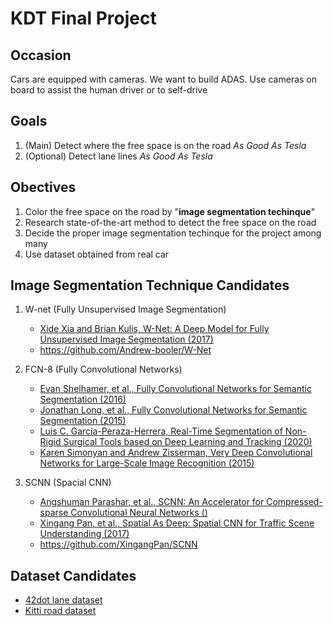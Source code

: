 # KDT Final Project

## Occasion

Cars are equipped with cameras. We want to build ADAS.
Use cameras on board to assist the human driver or to self-drive

## Goals

1. (Main) Detect where the free space is on the road _As Good As Tesla_
1. (Optional) Detect lane lines _As Good As Tesla_

## Obectives

1. Color the free space on the road by "**image segmentation techinque**"
1. Research state-of-the-art method to detect the free space on the road
1. Decide the proper image segmentation techinque for the project among many
1. Use dataset obtained from real car

## Image Segmentation Technique Candidates

1. W-net (Fully Unsupervised Image Segmentation)

   - [Xide Xia and Brian Kulis, W-Net: A Deep Model for Fully Unsupervised Image Segmentation (2017)](https://arxiv.org/abs/1711.08506)
   - <https://github.com/Andrew-booler/W-Net>

1. FCN-8 (Fully Convolutional Networks)

   - [Evan Shelhamer, et al., Fully Convolutional Networks for Semantic Segmentation (2016)](https://arxiv.org/abs/1605.06211)
   - [Jonathan Long, et al., Fully Convolutional Networks for Semantic Segmentation (2015)](https://arxiv.org/abs/1411.4038)
   - [Luis C. García-Peraza-Herrera, Real-Time Segmentation of Non-Rigid Surgical Tools based on Deep Learning and Tracking (2020)](https://arxiv.org/abs/2009.03016)
   - [Karen Simonyan and Andrew Zisserman, Very Deep Convolutional Networks for Large-Scale Image Recognition (2015)](https://arxiv.org/abs/1409.1556)

1. SCNN (Spacial CNN)

   - [Angshuman Parashar, et al., SCNN: An Accelerator for Compressed-sparse Convolutional Neural Networks ()](https://arxiv.org/abs/1708.04485)
   - [Xingang Pan, et al., Spatial As Deep: Spatial CNN for Traffic Scene Understanding (2017)](https://arxiv.org/abs/1712.06080)
   - <https://github.com/XingangPan/SCNN>

## Dataset Candidates

- [42dot lane dataset](https://42dot.ai/akit/dataset/sdlane)
- [Kitti road dataset](https://www.cvlibs.net/datasets/kitti/eval_road.php)
